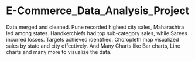 # E-Commerce_Data_Analysis_Project
Data merged and cleaned. Pune recorded highest city sales, Maharashtra led among states. Handkerchiefs had top sub-category sales, while Sarees incurred losses. Targets achieved identified. Choropleth map visualized sales by state and city effectively. And Many Charts like Bar charts, Line charts and many more to visualize  the data.
